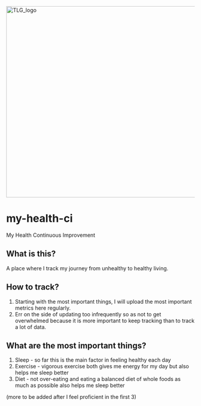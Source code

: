 <img width="512" alt="TLG_logo" src="https://github.com/user-attachments/assets/b94b009d-539b-488a-b8d1-183df51bfb12">

# my-health-ci
My Health Continuous Improvement

## What is this?
A place where I track my journey from unhealthy to healthy living.

## How to track?
1. Starting with the most important things, I will upload the most important metrics here regularly.
0. Err on the side of updating too infrequently so as not to get overwhelmed because it is more important to keep tracking than to track a lot of data.

## What are the most important things?
1. Sleep - so far this is the main factor in feeling healthy each day
2. Exercise - vigorous exercise both gives me energy for my day but also helps me sleep better
3. Diet - not over-eating and eating a balanced diet of whole foods as much as possible also helps me sleep better

(more to be added after I feel proficient in the first 3)
